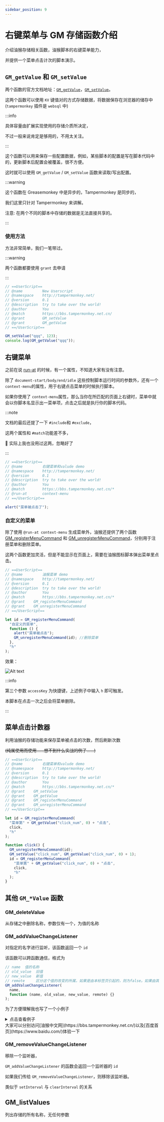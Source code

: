 ```yaml
---
sidebar_position: 9
---
```


# 右键菜单与 GM 存储函数介绍

介绍油猴存储相关函数，油猴脚本的右键菜单能力，

并提供一个菜单点击计次的脚本演示。

## `GM_getValue` 和 `GM_setValue`

两个函数的官方文档地址：[`GM_getValue`](https://www.tampermonkey.net/documentation.php#api:GM_getValue)，[`GM_setValue`](https://www.tampermonkey.net/documentation.php#api:GM_setValue)。

这两个函数可以使用 `KV` 键值对的方式存储数据，将数据保存在浏览器的储存中(`tampermonkey` 插件是 `websql` 中)

:::info

具体容量由扩展实现使用的存储介质所决定，

不过一般来说肯定是够用的，不用太关注。

:::

这个函数可以用来保存一些配置数据，例如，某些脚本的配置是写在脚本代码中的，更新脚本后配置会被覆盖，很不方便。

这时就可以使用 `GM_getValue` / `GM_setValue` 函数来读取/写出配置。

:::warning

这个函数在 Greasemonkey 中是异步的，Tampermonkey 是同步的，

我们这里只针对 Tampermonkey 来讲解。

注意: 在两个不同的脚本中存储的数据是无法直接共享的。

:::

### 使用方法

方法非常简单，我们一笔带过。

:::warning

两个函数都要使用 `grant` 去申请

:::

```js
// ==UserScript==
// @name         New Userscript
// @namespace    http://tampermonkey.net/
// @version      0.1
// @description  try to take over the world!
// @author       You
// @match        https://bbs.tampermonkey.net.cn/
// @grant        GM_setValue
// @grant        GM_getValue
// ==/UserScript==

GM_setValue("qqq", 123);
console.log(GM_getValue("qqq"));
```

## 右键菜单

之前在说 [run-at](https://www.tampermonkey.net/documentation.php#meta:run_at) 的时候，有一个属性，不知道大家有没有注意。

除了 `document-start/body/end/idle` 这些控制脚本运行时间的参数外，还有一个 `context-menu`的属性，用于右键点击菜单的时候执行脚本。

如果你使用了 `context-menu`属性，那么当你在所匹配的页面上右键时，菜单中就会以你脚本名显示出一菜单项，点击之后就是执行你的脚本代码。

:::note

文档的最后还提了一下 `#include`和 `#exclude`，

这两个属性和 `#match`功能差不多，

🤡 实际上我也没用过这两，忽略好了

:::

```js
// ==UserScript==
// @name         右键菜单和valude demo
// @namespace    http://tampermonkey.net/
// @version      0.1
// @description  try to take over the world!
// @author       You
// @match        https://bbs.tampermonkey.net.cn/*
// @run-at       context-menu
// ==/UserScript==

alert("菜单被点击了");
```

### 自定义的菜单

除了使用 `@run-at context-menu` 生成菜单外，油猴还提供了两个函数 [GM_registerMenuCommand](https://www.tampermonkey.net/documentation.php#api:GM_registerMenuCommand) 和 [GM_unregisterMenuCommand](https://www.tampermonkey.net/documentation.php#api:GM_unregisterMenuCommand)，分别用于注册菜单和删除菜单。

这两个函数更加灵活，但是不能显示在页面上，需要在油猴图标脚本弹出菜单里点击。

```js
// ==UserScript==
// @name         油猴菜单 demo
// @namespace    http://tampermonkey.net/
// @version      0.1
// @description  try to take over the world!
// @author       You
// @match        https://bbs.tampermonkey.net.cn/*
// @grant    GM_registerMenuCommand
// @grant    GM_unregisterMenuCommand
// ==/UserScript==

let id = GM_registerMenuCommand(
  "自定义的菜单",
  function () {
    alert("菜单被点击");
    GM_unregisterMenuCommand(id); //删除菜单
  },
  "h"
);
```
效果：

![Alt text](./img/09/image.png)

:::info

第三个参数 `accessKey` 为快捷键，上述例子中输入 `h` 即可触发。

本脚本在点击一次之后会将菜单删除。

:::


## 菜单点击计数器

利用油猴的存储功能来保存菜单被点击的次数，然后刷新次数

~~(纯属使用而使用……想不到什么实战的例子……)~~

```js
// ==UserScript==
// @name         右键菜单和valude demo
// @namespace    http://tampermonkey.net/
// @version      0.1
// @description  try to take over the world!
// @author       You
// @match        https://bbs.tampermonkey.net.cn/*
// @grant    GM_setValue
// @grant    GM_getValue
// @grant    GM_registerMenuCommand
// @grant    GM_unregisterMenuCommand
// ==/UserScript==

let id = GM_registerMenuCommand(
  "菜单第" + GM_getValue("click_num", 0) + "点击",
  click,
  "h"
);

function click() {
  GM_unregisterMenuCommand(id);
  GM_setValue("click_num", GM_getValue("click_num", 0) + 1);
  id = GM_registerMenuCommand(
    "菜单第" + GM_getValue("click_num", 0) + "点击",
    click,
    "h"
  );
}
```

## 其他 `GM_*Value` 函数

### GM_deleteValue

从存储之中删除名称，参数仅有一个，为值的名称

### GM_addValueChangeListener

对指定的名字进行监听，该函数返回一个 `id`

该函数可以跨函数通信，格式为

```js
// name  值的名称
// old_value  旧值
// new_value  新值
// remote     区分这个值的改变的所属，如果是由本标签页引起的，则为false。如果由其他标签页引起的，为true。
GM_addValueChangeListener(
  name,
  function (name, old_value, new_value, remote) {}
);
```

为了方便理解我也写了一个小例子

<details>
<summary>
点击查看例子
</summary>
```js
// ==UserScript==
// @name         存储函数监听例子
// @namespace    http://tampermonkey.net/
// @version      0.1
// @description  try to take over the world!
// @author       You
// @match        https://www.baidu.com/
// @match        https://bbs.tampermonkey.net.cn/*
// @icon         https://www.google.com/s2/favicons?domain=tampermonkey.net.cn
// @grant        unsafeWindow
// @grant        GM_setValue
// @grant        GM_getValue
// @grant        GM_deleteValue
// @grant        GM_removeValueChangeListener
// @grant        GM_addValueChangeListener
// ==/UserScript==
let num = 0;
if (unsafeWindow.location.href.indexOf("bbs") !== -1) {
  setInterval(() => {
    num++;
    if (num % 2 === 0) {
      GM_setValue("test", num);
    } else {
      GM_deleteValue("test");
    }
  }, 5000);
} else {
  GM_addValueChangeListener(
    "test",
    function (name, old_value, new_value, remote) {
      console.log("监听到了更改", name, old_value, new_value, remote);
    }
  );
}
```
</details>
大家可以分别访问[油猴中文网](https://bbs.tampermonkey.net.cn/)以及[百度首页](https://www.baidu.com/)体验一下

### GM_removeValueChangeListener

移除一个监听器，

`GM_addValueChangeListener` 的函数会返回一个监听器的 `id`

如果我们传给 `GM_removeValueChangeListener`，则移除该监听器。

类似于 `setInterval` 与 `clearInterval` 的关系

## GM_listValues

列出存储的所有名称，无任何参数

